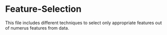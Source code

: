 # Feature-Selection
This file includes different techniques to select only appropriate features out of numerus features from data.
